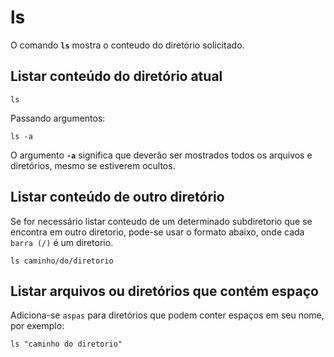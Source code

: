 # ls

O comando __`ls`__ mostra o conteudo do diretório solicitado.

## Listar conteúdo do diretório atual

```
ls
```

Passando argumentos:

```
ls -a
```

O argumento __`-a`__ significa que deverão ser mostrados todos os arquivos e diretórios, mesmo se estiverem ocultos.

## Listar conteúdo de outro diretório

Se for necessário listar conteudo de um determinado subdiretorio que se encontra em outro diretorio, pode-se usar o formato abaixo, onde cada `barra (/)` é um diretorio.

```
ls caminho/do/diretorio
```

## Listar arquivos ou diretórios que contém espaço

Adiciona-se `aspas` para diretórios que podem conter espaços em seu nome, por exemplo:

```
ls "caminho do diretorio"
```

